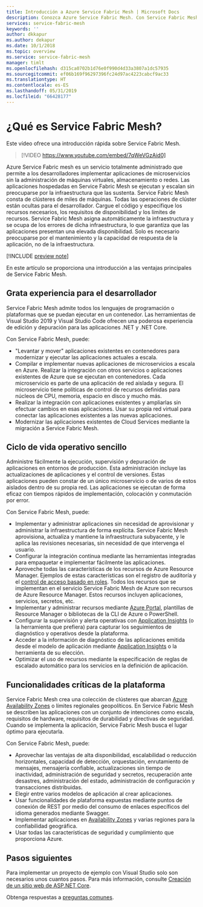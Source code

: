 ```yaml
---
title: Introducción a Azure Service Fabric Mesh | Microsoft Docs
description: Conozca Azure Service Fabric Mesh. Con Service Fabric Mesh, puede implementar y escalar las aplicaciones sin preocuparse por las necesidades de infraestructura de estas.
services: service-fabric-mesh
keywords: ''
author: dkkapur
ms.author: dekapur
ms.date: 10/1/2018
ms.topic: overview
ms.service: service-fabric-mesh
manager: timlt
ms.openlocfilehash: d315ca0702b1d76e0f990d4d33a3807a1dc57935
ms.sourcegitcommit: ef06b169f96297396fc24d97ac4223cabcf9ac33
ms.translationtype: HT
ms.contentlocale: es-ES
ms.lasthandoff: 05/31/2019
ms.locfileid: "66428177"
---
```

# <a name="what-is-service-fabric-mesh"></a>¿Qué es Service Fabric Mesh?

Este vídeo ofrece una introducción rápida sobre Service Fabric Mesh.
> [!VIDEO https://www.youtube.com/embed/7qWeVGzAid0]

Azure Service Fabric mesh es un servicio totalmente administrado que permite a los desarrolladores implementar aplicaciones de microservicios sin la administración de máquinas virtuales, almacenamiento o redes. Las aplicaciones hospedadas en Service Fabric Mesh se ejecutan y escalan sin preocuparse por la infraestructura que las sustenta.  Service Fabric Mesh consta de clústeres de miles de máquinas.  Todas las operaciones de clúster están ocultas para el desarrollador. Cargue el código y especifique los recursos necesarios, los requisitos de disponibilidad y los límites de recursos.  Service Fabric Mesh asigna automáticamente la infraestructura y se ocupa de los errores de dicha infraestructura, lo que garantiza que las aplicaciones presentan una elevada disponibilidad. Solo es necesario preocuparse por el mantenimiento y la capacidad de respuesta de la aplicación, no de la infraestructura.  

[!INCLUDE [preview note](./includes/include-preview-note.md)]

En este artículo se proporciona una introducción a las ventajas principales de Service Fabric Mesh.

## <a name="great-developer-experience"></a>Grata experiencia para el desarrollador

Service Fabric Mesh admite todos los lenguajes de programación o plataformas que se puedan ejecutar en un contenedor. Las herramientas de Visual Studio 2019 y Visual Studio Code ofrecen una poderosa experiencia de edición y depuración para las aplicaciones .NET y .NET Core. 

Con Service Fabric Mesh, puede:

- "Levantar y mover" aplicaciones existentes en contenedores para modernizar y ejecutar las aplicaciones actuales a escala.
- Compilar e implementar nuevas aplicaciones de microservicios a escala en Azure.  Realizar la integración con otros servicios o aplicaciones existentes de Azure que se ejecutan en contenedores. Cada microservicio es parte de una aplicación de red aislada y segura. El microservicio tiene políticas de control de recursos definidas para núcleos de CPU, memoria, espacio en disco y mucho más.
- Realizar la integración con aplicaciones existentes y ampliarlas sin efectuar cambios en esas aplicaciones. Usar su propia red virtual para conectar las aplicaciones existentes a las nuevas aplicaciones.  
- Modernizar las aplicaciones existentes de Cloud Services mediante la migración a Service Fabric Mesh.  

## <a name="simple-operational-lifecycle"></a>Ciclo de vida operativo sencillo

Administre fácilmente la ejecución, supervisión y depuración de aplicaciones en entornos de producción. Esta administración incluye las actualizaciones de aplicaciones y el control de versiones. Estas aplicaciones pueden constar de un único microservicio o de varios de estos aislados dentro de su propia red. Las aplicaciones se ejecutan de forma eficaz con tiempos rápidos de implementación, colocación y conmutación por error.

Con Service Fabric Mesh, puede:

- Implementar y administrar aplicaciones sin necesidad de aprovisionar y administrar la infraestructura de forma explícita.  Service Fabric Mesh aprovisiona, actualiza y mantiene la infraestructura subyacente, y le aplica las revisiones necesarias, sin necesidad de que intervenga el usuario.
- Configurar la integración continua mediante las herramientas integradas para empaquetar e implementar fácilmente las aplicaciones.
- Aproveche todas las características de los recursos de Azure Resource Manager. Ejemplos de estas características son el registro de auditoría y el [control de acceso basado en roles](/azure/role-based-access-control/overview). Todos los recursos que se implementan en el servicio Service Fabric Mesh de Azure son recursos de Azure Resource Manager. Estos recursos incluyen aplicaciones, servicios, secretos, etc.
- Implementar y administrar recursos mediante [Azure Portal](https://portal.azure.com), plantillas de Resource Manager o bibliotecas de la CLI de Azure o PowerShell.
- Configurar la supervisión y alerta operativas con [Application Insights](/azure/application-insights/) (o la herramienta que prefiera) para capturar los seguimientos de diagnóstico y operativos desde la plataforma.
- Acceder a la información de diagnóstico de las aplicaciones emitida desde el modelo de aplicación mediante [Application Insights](/azure/application-insights/) o la herramienta de su elección.
- Optimizar el uso de recursos mediante la especificación de reglas de escalado automático para los servicios en la definición de aplicación.

## <a name="mission-critical-platform-capabilities"></a>Funcionalidades críticas de la plataforma

Service Fabric Mesh crea una colección de clústeres que abarcan [Azure Availability Zones](/azure/availability-zones/az-overview) o límites regionales geopolíticos. En Service Fabric Mesh se describen las aplicaciones con un conjunto de intenciones como escala, requisitos de hardware, requisitos de durabilidad y directivas de seguridad.  Cuando se implementa la aplicación, Service Fabric Mesh busca el lugar óptimo para ejecutarla.

Con Service Fabric Mesh, puede:

- Aprovechar las ventajas de alta disponibilidad, escalabilidad o reducción horizontales, capacidad de detección, orquestación, enrutamiento de mensajes, mensajería confiable, actualizaciones sin tiempo de inactividad, administración de seguridad y secretos, recuperación ante desastres, administración del estado, administración de configuración y transacciones distribuidas.
- Elegir entre varios modelos de aplicación al crear aplicaciones.
- Usar funcionalidades de plataforma expuestas mediante puntos de conexión de REST por medio del consumo de enlaces específicos del idioma generados mediante Swagger.
- Implementar aplicaciones en [Availability Zones](/azure/availability-zones/az-overview) y varias regiones para la confiabilidad geográfica.
- Usar todas las características de seguridad y cumplimiento que proporciona Azure.

## <a name="next-steps"></a>Pasos siguientes

Para implementar un proyecto de ejemplo con Visual Studio solo son necesarios unos cuantos pasos. Para más información, consulte [Creación de un sitio web de ASP.NET Core](service-fabric-mesh-quickstart-dotnet-core.md). 

Obtenga respuestas a [preguntas comunes](service-fabric-mesh-faq.md).


<!-- Links -->

[service-fabric-overview]: ../service-fabric/service-fabric-overview.md
